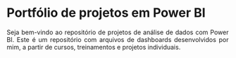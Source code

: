 # Portfólio de projetos em Power BI
<p align="justify">
Seja bem-vindo ao repositório de projetos de análise de dados com Power BI. Este é um repositório com arquivos de dashboards desenvolvidos por mim, a partir de cursos, treinamentos e projetos individuais.
<p>

